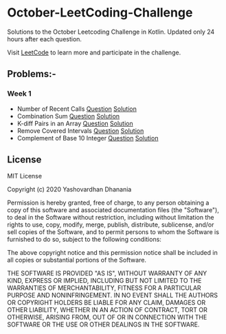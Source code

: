 # October-LeetCoding-Challenge
Solutions to the October Leetcoding Challenge in Kotlin. Updated only 24 hours after each question.

Visit [LeetCode](https://leetcode.com/) to learn more and participate in the challenge.

## Problems:-
### Week 1
- Number of Recent Calls [Question](src/questions/week1/Number-of-Recent-Calls.md) [Solution](src/solutions/week1/RecentCounter.kt)
- Combination Sum [Question](src/questions/week1/Combination-Sum.md) [Solution](src/solutions/week1/RecentCounter.kt)
- K-diff Pairs in an Array [Question](src/questions/week1/k-diff-pairs.md) [Solution](src/solutions/week1/KDiffPairs.kt)
- Remove Covered Intervals [Question](src/questions/week1/Remove-Covered-Intervals.md) [Solution](src/solutions/week1/RemoveCoveredIntervals.kt)
- Complement of Base 10 Integer [Question](src/questions/week1/Base10Complement.md) [Solution](src/solutions/week1/BitwiseComplement.kt)

## License
MIT License

Copyright (c) 2020 Yashovardhan Dhanania 

Permission is hereby granted, free of charge, to any person obtaining a copy
of this software and associated documentation files (the "Software"), to deal
in the Software without restriction, including without limitation the rights
to use, copy, modify, merge, publish, distribute, sublicense, and/or sell
copies of the Software, and to permit persons to whom the Software is
furnished to do so, subject to the following conditions:

The above copyright notice and this permission notice shall be included in all
copies or substantial portions of the Software.

THE SOFTWARE IS PROVIDED "AS IS", WITHOUT WARRANTY OF ANY KIND, EXPRESS OR
IMPLIED, INCLUDING BUT NOT LIMITED TO THE WARRANTIES OF MERCHANTABILITY,
FITNESS FOR A PARTICULAR PURPOSE AND NONINFRINGEMENT. IN NO EVENT SHALL THE
AUTHORS OR COPYRIGHT HOLDERS BE LIABLE FOR ANY CLAIM, DAMAGES OR OTHER
LIABILITY, WHETHER IN AN ACTION OF CONTRACT, TORT OR OTHERWISE, ARISING FROM,
OUT OF OR IN CONNECTION WITH THE SOFTWARE OR THE USE OR OTHER DEALINGS IN THE
SOFTWARE.
